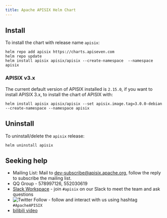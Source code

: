 ```yaml
---
title: Apache APISIX Helm Chart
---
```


<!--
#
# Licensed to the Apache Software Foundation (ASF) under one or more
# contributor license agreements.  See the NOTICE file distributed with
# this work for additional information regarding copyright ownership.
# The ASF licenses this file to You under the Apache License, Version 2.0
# (the "License"); you may not use this file except in compliance with
# the License.  You may obtain a copy of the License at
#
#     http://www.apache.org/licenses/LICENSE-2.0
#
# Unless required by applicable law or agreed to in writing, software
# distributed under the License is distributed on an "AS IS" BASIS,
# WITHOUT WARRANTIES OR CONDITIONS OF ANY KIND, either express or implied.
# See the License for the specific language governing permissions and
# limitations under the License.
#
-->

## Install

To install the chart with release name `apisix`:

```shell
helm repo add apisix https://charts.apiseven.com
helm repo update
helm install apisix apisix/apisix --create-namespace  --namespace apisix
```

### APISIX v3.x

The current default version of APISIX installed is `2.15.0`, if you want to install APISIX 3.x, to install the chart of APISIX with:

```shell
helm install apisix apisix/apisix --set apisix.image.tag=3.0.0-debian --create-namespace --namespace apisix
```

## Uninstall

To uninstall/delete the `apisix` release:

```shell
helm uninstall apisix
```

## Seeking help

- Mailing List: Mail to dev-subscribe@apisix.apache.org, follow the reply to subscribe the mailing list.
- QQ Group - 578997126, 552030619
- [Slack Workspace](http://s.apache.org/slack-invite) - join `#apisix` on our Slack to meet the team and ask questions
- ![Twitter Follow](https://img.shields.io/twitter/follow/ApacheAPISIX?style=social) - follow and interact with us using hashtag `#ApacheAPISIX`
- [bilibili video](https://space.bilibili.com/551921247)
